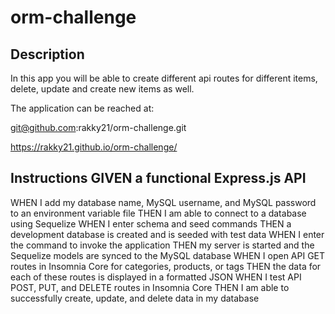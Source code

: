 # orm-challenge

## Description
In this app you will be able to create different api routes for different items, delete, update and create new items as well.

The application can be reached at:

git@github.com:rakky21/orm-challenge.git

https://rakky21.github.io/orm-challenge/

## Instructions GIVEN a functional Express.js API
WHEN I add my database name, MySQL username, and MySQL password to an environment variable file
THEN I am able to connect to a database using Sequelize
WHEN I enter schema and seed commands
THEN a development database is created and is seeded with test data
WHEN I enter the command to invoke the application
THEN my server is started and the Sequelize models are synced to the MySQL database
WHEN I open API GET routes in Insomnia Core for categories, products, or tags
THEN the data for each of these routes is displayed in a formatted JSON
WHEN I test API POST, PUT, and DELETE routes in Insomnia Core
THEN I am able to successfully create, update, and delete data in my database